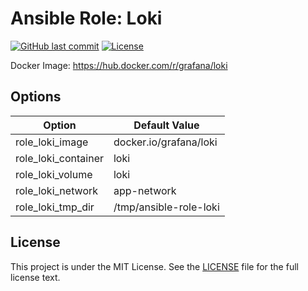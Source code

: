 # Ansible Role: Loki

[![GitHub last commit](https://img.shields.io/github/last-commit/ursinn-ansible/role-loki?logo=github&style=for-the-badge)](https://github.com/ursinn-ansible/role-loki/commits)
[![License](https://img.shields.io/github/license/ursinn-ansible/role-loki?style=for-the-badge)](https://github.com/ursinn-ansible/role-loki/blob/main/LICENSE)

Docker Image: https://hub.docker.com/r/grafana/loki

## Options

| Option | Default Value |
| ---- | ---- |
| role_loki_image | docker.io/grafana/loki |
| role_loki_container | loki |
| role_loki_volume | loki |
| role_loki_network | app-network |
| role_loki_tmp_dir | /tmp/ansible-role-loki |

## License

This project is under the MIT License. See the [LICENSE](https://github.com/ursinn-ansible/role-loki/blob/main/LICENSE) file for the full license text.
